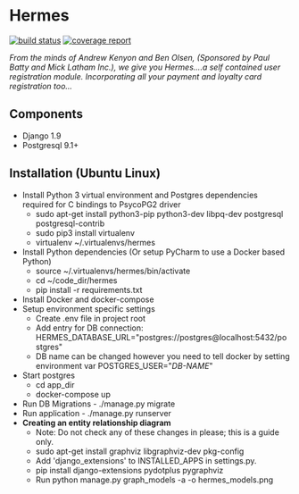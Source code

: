 # Hermes

[![build status](https://gitlab.com/hellobink/Olympus/hermes/badges/master/build.svg)](https://gitlab.com/hellobink/Olympus/hermes/commits/master) [![coverage report](https://gitlab.com/hellobink/Olympus/hermes/badges/master/coverage.svg)](https://gitlab.com/hellobink/Olympus/hermes/commits/master)

*From the minds of Andrew Kenyon and Ben Olsen, (Sponsored by Paul Batty and Mick Latham Inc.),
 we give you Hermes....a self contained user registration module. Incorporating all your payment and loyalty card registration too...*
 
## Components
 * Django 1.9
 * Postgresql 9.1+
 
## Installation (Ubuntu Linux)
 * Install Python 3 virtual environment and Postgres dependencies required for C bindings to PsycoPG2 driver 
   * sudo apt-get install python3-pip python3-dev libpq-dev postgresql postgresql-contrib
   * sudo pip3 install virtualenv
   * virtualenv ~/.virtualenvs/hermes
 * Install Python dependencies (Or setup PyCharm to use a Docker based Python)
   * source  ~/.virtualenvs/hermes/bin/activate
   * cd ~/code_dir/hermes
   * pip install -r requirements.txt
 * Install Docker and docker-compose
 * Setup environment specific settings
   * Create .env file in project root
   * Add entry for DB connection: HERMES_DATABASE_URL="postgres://postgres@localhost:5432/postgres"
   * DB name can be changed however you need to tell docker by setting environment var POSTGRES_USER="*DB-NAME*"
 * Start postgres
   * cd app_dir
   * docker-compose up
 * Run DB Migrations - ./manage.py migrate
 * Run application - ./manage.py runserver
 * __Creating an entity relationship diagram__
   * Note: Do not check any of these changes in please; this is a guide only.
   * sudo apt-get install graphviz libgraphviz-dev pkg-config
   * Add 'django_extensions' to INSTALLED_APPS in settings.py.
   * pip install django-extensions pydotplus pygraphviz
   * Run python manage.py graph_models -a -o hermes_models.png
